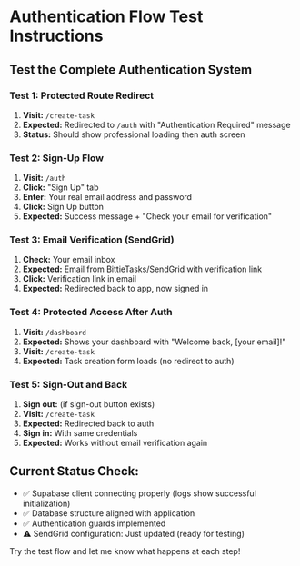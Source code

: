 # Authentication Flow Test Instructions

## Test the Complete Authentication System

### Test 1: Protected Route Redirect
1. **Visit:** `/create-task` 
2. **Expected:** Redirected to `/auth` with "Authentication Required" message
3. **Status:** Should show professional loading then auth screen

### Test 2: Sign-Up Flow
1. **Visit:** `/auth`
2. **Click:** "Sign Up" tab
3. **Enter:** Your real email address and password
4. **Click:** Sign Up button
5. **Expected:** Success message + "Check your email for verification"

### Test 3: Email Verification (SendGrid)
1. **Check:** Your email inbox
2. **Expected:** Email from BittieTasks/SendGrid with verification link
3. **Click:** Verification link in email
4. **Expected:** Redirected back to app, now signed in

### Test 4: Protected Access After Auth
1. **Visit:** `/dashboard`
2. **Expected:** Shows your dashboard with "Welcome back, [your email]!"
3. **Visit:** `/create-task` 
4. **Expected:** Task creation form loads (no redirect to auth)

### Test 5: Sign-Out and Back
1. **Sign out:** (if sign-out button exists)
2. **Visit:** `/create-task`
3. **Expected:** Redirected back to auth
4. **Sign in:** With same credentials
5. **Expected:** Works without email verification again

## Current Status Check:
- ✅ Supabase client connecting properly (logs show successful initialization)
- ✅ Database structure aligned with application
- ✅ Authentication guards implemented
- ⚠️ SendGrid configuration: Just updated (ready for testing)

Try the test flow and let me know what happens at each step!